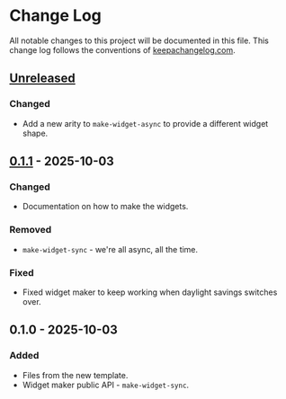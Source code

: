 # Change Log
All notable changes to this project will be documented in this file. This change log follows the conventions of [keepachangelog.com](http://keepachangelog.com/).

## [Unreleased]
### Changed
- Add a new arity to `make-widget-async` to provide a different widget shape.

## [0.1.1] - 2025-10-03
### Changed
- Documentation on how to make the widgets.

### Removed
- `make-widget-sync` - we're all async, all the time.

### Fixed
- Fixed widget maker to keep working when daylight savings switches over.

## 0.1.0 - 2025-10-03
### Added
- Files from the new template.
- Widget maker public API - `make-widget-sync`.

[Unreleased]: https://sourcehost.site/your-name/cat_backend/compare/0.1.1...HEAD
[0.1.1]: https://sourcehost.site/your-name/cat_backend/compare/0.1.0...0.1.1
